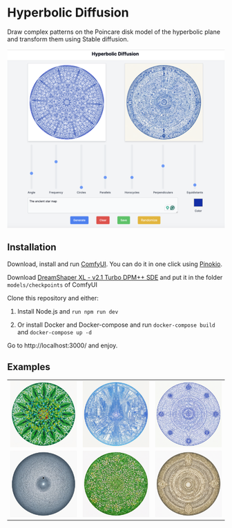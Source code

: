 # Hyperbolic Diffusion

Draw complex patterns on the Poincare disk model of the hyperbolic plane and transform them using Stable diffusion.

![](./public/interface.png)

## Installation

Download, install and run [ComfyUI](https://github.com/comfyanonymous/ComfyUI). You can do it in one click using [Pinokio](https://github.com/pinokiocomputer/pinokio). 

Download [DreamShaper XL - v2.1 Turbo DPM++ SDE](https://civitai.com/models/112902/dreamshaper-xl?modelVersionId=351306) and put it in the folder `models/checkpoints` of ComfyUI

Clone this repository and either:

1. Install Node.js and `run npm run dev`

2. Or install Docker and Docker-compose and run `docker-compose build` and `docker-compose up -d`

Go to http://localhost:3000/ and enjoy.

## Examples

|                                       |                                       |                                       |
| ------------------------------------- | ------------------------------------- | ------------------------------------- |
| ![Example 1](./public/examples/1.png) | ![Example 2](./public/examples/2.png) | ![Example 3](./public/examples/3.png) |
| ![Example 4](./public/examples/7.png) | ![Example 5](./public/examples/5.png) | ![Example 6](./public/examples/6.png) |